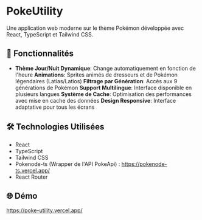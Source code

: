 # PokeUtility

Une application web moderne sur le thème Pokémon développée avec React, TypeScript et Tailwind CSS.

## 🌟 Fonctionnalités

- **Thème Jour/Nuit Dynamique**: Change automatiquement en fonction de l'heure
  **Animations**: Sprites animés de dresseurs et de Pokémon légendaires (Latias/Latios)
  **Filtrage par Génération**: Accès aux 9 générations de Pokémon
  **Support Multilingue**: Interface disponible en plusieurs langues
  **Système de Cache**: Optimisation des performances avec mise en cache des données
  **Design Responsive**: Interface adaptative pour tous les écrans

## 🛠️ Technologies Utilisées

- React
- TypeScript
- Tailwind CSS
- Pokenode-ts (Wrapper de l'API PokeApi) : https://pokenode-ts.vercel.app/
- React Router

## 🌐 Démo

https://poke-utility.vercel.app/
